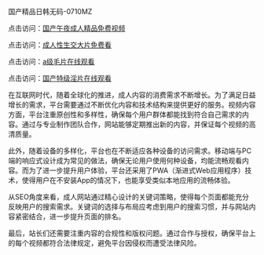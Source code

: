国产精品日韩无码-0710MZ

点击访问：<a href="https://heiliao2dmwwy.pages.dev">国产午夜成人精品免费视频</a>

点击访问：<a href="https://heiliaoxwd5i8.pages.dev">成人性生交大片免费看</a>

点击访问：<a href="https://heiliaoxqkkct.pages.dev">a级毛片在线观看</a>

点击访问：<a href="https://heiliaowt0d7p.pages.dev">国产特级淫片在线观看</a>

在互联网时代，随着全球化的推进，成人内容的消费需求不断增长。为了满足日益增长的需求，平台需要通过不断优化内容和技术结构来提供更好的服务。视频内容方面，平台注重原创性和多样性，确保每个用户群体都能找到符合自己需求的内容。通过与专业制作团队合作，网站能够定期推出新的内容，并保证每个视频的高清质量。

此外，随着设备的多样化，平台也在不断适应各种设备的访问需求。移动端与PC端的响应式设计成为常见的做法，确保无论用户使用何种设备，均能流畅观看内容。而为了进一步提升用户体验，平台还采用了PWA（渐进式Web应用程序）技术，使得用户在不安装App的情况下，也能享受类似本地应用的流畅体验。

从SEO角度来看，成人网站通过精心设计的关键词策略，使得每个页面都能充分反映用户的搜索需求。关键词的选择与布局应考虑到用户的搜索习惯，并与网站内容紧密结合，进一步提升页面的排名。

最后，站长们还需要注重内容的合规性和版权问题。通过合作与授权，确保平台上的每个视频都符合法律规定，避免平台因侵权而遭受法律风险。

<span style="display:none;">[Canonical link]( https://github.com/bob20250710/ribenx4207 ）</span>
